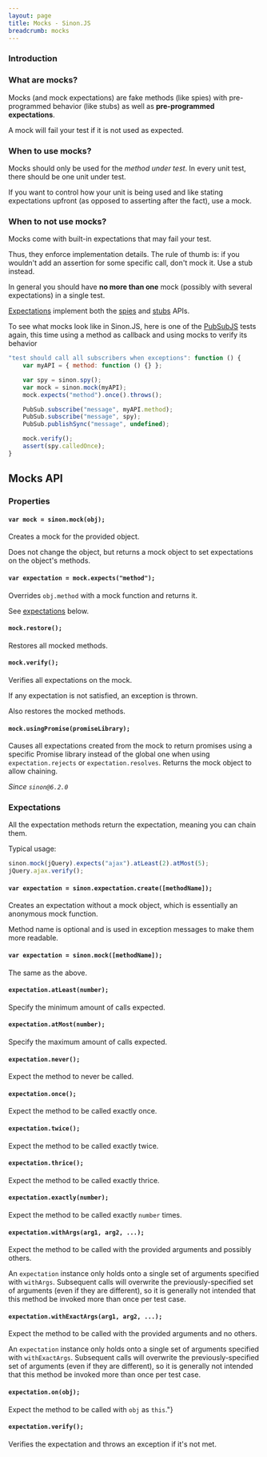 ```yaml
---
layout: page
title: Mocks - Sinon.JS
breadcrumb: mocks
---
```


### Introduction

### What are mocks?

Mocks (and mock expectations) are fake methods (like spies) with pre-programmed behavior (like stubs) as well as **pre-programmed expectations**.

A mock will fail your test if it is not used as expected.


### When to use mocks?

Mocks should only be used for the *method under test*. In every unit test, there should be one unit under test.

If you want to control how your unit is being used and like stating expectations upfront (as opposed to asserting after the fact), use a mock.


### When to **not** use mocks?

Mocks come with built-in expectations that may fail your test.

Thus, they enforce implementation details. The rule of thumb is: if you wouldn't add an assertion for some specific call, don't mock it. Use a stub instead.

In general you should have **no more than one** mock (possibly with several expectations) in a single test.

[Expectations](#expectations) implement both the [spies](../spies) and [stubs](../stubs) APIs.

To see what mocks look like in Sinon.JS, here is one of the [PubSubJS][pubsubjs] tests again, this time using a method as callback and using mocks to verify its behavior

```javascript
"test should call all subscribers when exceptions": function () {
    var myAPI = { method: function () {} };

    var spy = sinon.spy();
    var mock = sinon.mock(myAPI);
    mock.expects("method").once().throws();

    PubSub.subscribe("message", myAPI.method);
    PubSub.subscribe("message", spy);
    PubSub.publishSync("message", undefined);

    mock.verify();
    assert(spy.calledOnce);
}
```

[pubsubjs]: https://github.com/mroderick/pubsubjs


## Mocks API

### Properties

#### `var mock = sinon.mock(obj);`

Creates a mock for the provided object.

Does not change the object, but returns a mock object to set expectations on the object's methods.


#### `var expectation = mock.expects("method");`

Overrides `obj.method` with a mock function and returns it.

See [expectations](#expectations) below.


#### `mock.restore();`

Restores all mocked methods.


#### `mock.verify();`

Verifies all expectations on the mock.

If any expectation is not satisfied, an exception is thrown.

Also restores the mocked methods.

#### `mock.usingPromise(promiseLibrary);`

Causes all expectations created from the mock to return promises using a specific
Promise library instead of the global one when using `expectation.rejects` or
`expectation.resolves`. Returns the mock object to allow chaining.

*Since `sinon@6.2.0`*


### Expectations

All the expectation methods return the expectation, meaning you can chain them.

Typical usage:

```javascript
sinon.mock(jQuery).expects("ajax").atLeast(2).atMost(5);
jQuery.ajax.verify();
```


#### `var expectation = sinon.expectation.create([methodName]);`

Creates an expectation without a mock object, which is essentially an anonymous mock function.

Method name is optional and is used in exception messages to make them more readable.


#### `var expectation = sinon.mock([methodName]);`

The same as the above.


#### `expectation.atLeast(number);`

Specify the minimum amount of calls expected.


#### `expectation.atMost(number);`

Specify the maximum amount of calls expected.


#### `expectation.never();`
Expect the method to never be called.


#### `expectation.once();`

Expect the method to be called exactly once.


#### `expectation.twice();`

Expect the method to be called exactly twice.


#### `expectation.thrice();`

Expect the method to be called exactly thrice.


#### `expectation.exactly(number);`

Expect the method to be called exactly `number` times.


#### `expectation.withArgs(arg1, arg2, ...);`

Expect the method to be called with the provided arguments and possibly others.

An `expectation` instance only holds onto a single set of arguments specified with `withArgs`. Subsequent calls will overwrite the previously-specified set of arguments (even if they are different), so it is generally not intended that this method be invoked more than once per test case.


#### `expectation.withExactArgs(arg1, arg2, ...);`

Expect the method to be called with the provided arguments and no others.

An `expectation` instance only holds onto a single set of arguments specified with `withExactArgs`. Subsequent calls will overwrite the previously-specified set of arguments (even if they are different), so it is generally not intended that this method be invoked more than once per test case.


#### `expectation.on(obj);`

Expect the method to be called with `obj` as `this`."}


#### `expectation.verify();`

Verifies the expectation and throws an exception if it's not met.
